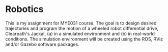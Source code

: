 # Robotics
This is my assignment for ΜΥΕ031 course. The goal is to design desired trajectories and program the motion of a wheeled robot differential drive, Clearpath's Jackal, (a) in a simulated environment and (b) in real-world conditions. The simulation environment will be created using the ROS, RViz and/or Gazebo software packages. 
